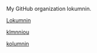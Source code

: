 My GitHub organization lokumnin.


[Lokumnin](https://lokumnin.github.io)

[klmnniou](https://klmnniou.github.io)

[kolumnin](http://lokumnin.github.io/kolumnin)


